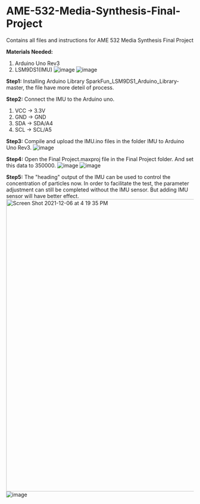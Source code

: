 # AME-532-Media-Synthesis-Final-Project
Contains all files and instructions for AME 532 Media Synthesis Final Project

**Materials Needed:**
1. Arduino Uno Rev3
2. LSM9DS1(IMU)
![image](https://user-images.githubusercontent.com/90342967/144937512-354bc7a4-fd9e-4a82-ae3a-9511319471a1.png)
![image](https://user-images.githubusercontent.com/90342967/144937488-b33b0c44-2a60-48bd-8f9e-dd577ae8638e.png)


**Step1:**
Installing Arduino Library SparkFun_LSM9DS1_Arduino_Library-master, the file have more deteil of process.

**Step2:**
Connect the IMU to the Arduino uno. 
1. VCC → 3.3V
2. GND → GND
3. SDA → SDA/A4
4. SCL → SCL/A5

**Step3:**
Compile and upload the IMU.ino files in the folder IMU to Arduino Uno Rev3.
![image](https://user-images.githubusercontent.com/90342967/144937636-fbe87f85-c468-4f3d-952d-79e64cbae538.png)

**Step4:**
Open the Final Project.maxproj file in the Final Project folder. And set this data to 350000.
![image](https://user-images.githubusercontent.com/90342967/144937191-55c071e1-737a-4684-bb88-9886ea37651c.png)
![image](https://user-images.githubusercontent.com/90342967/144937213-c36a7968-4850-46e3-a66b-376dffb6d4f1.png)

**Step5:**
The "heading" output of the IMU can be used to control the concentration of particles now. In order to facilitate the test, the parameter adjustment can still be completed without the IMU sensor. But adding IMU sensor will have better effect.
<img width="784" alt="Screen Shot 2021-12-06 at 4 19 35 PM" src="https://user-images.githubusercontent.com/90342967/144938302-2fa7cc37-5bae-4f06-a16c-071b103e8b04.png">
![image](https://user-images.githubusercontent.com/90342967/144938486-95771d2f-f9d6-4c0f-bcec-782bc32b8234.png)

